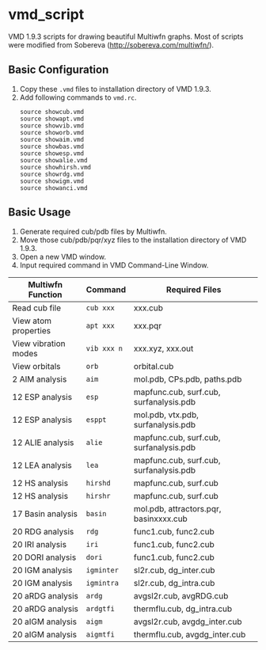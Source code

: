 # vmd_script
VMD 1.9.3 scripts for drawing beautiful Multiwfn graphs. Most of scripts were modified from Sobereva (http://sobereva.com/multiwfn/).

## Basic Configuration
1. Copy these `.vmd` files to installation directory of VMD 1.9.3.
2. Add following commands to `vmd.rc`.
    ```
    source showcub.vmd
    source showapt.vmd
    source showvib.vmd
    source showorb.vmd
    source showaim.vmd
    source showbas.vmd
    source showesp.vmd
    source showalie.vmd
    source showhirsh.vmd
    source showrdg.vmd
    source showigm.vmd
    source showanci.vmd
    ```

## Basic Usage
1. Generate required cub/pdb files by Multiwfn.
2. Move those cub/pdb/pqr/xyz files to the installation directory of VMD 1.9.3.
3. Open a new VMD window.
4. Input required command in VMD Command-Line Window.

| Multiwfn Function     | Command      | Required Files                            |
| --------------------- | ------------ | ----------------------------------------- |
| Read cub file         | `cub xxx`    | xxx.cub                                   |
| View atom properties  | `apt xxx`    | xxx.pqr                                   |
| View vibration modes  | `vib xxx n`  | xxx.xyz, xxx.out                          |
| View orbitals         | `orb`        | orbital.cub                               |
| 2  AIM analysis       | `aim`        | mol.pdb, CPs.pdb, paths.pdb               |
| 12 ESP analysis       | `esp`        | mapfunc.cub, surf.cub, surfanalysis.pdb   |
| 12 ESP analysis       | `esppt`      | mol.pdb, vtx.pdb, surfanalysis.pdb        |
| 12 ALIE analysis      | `alie`       | mapfunc.cub, surf.cub, surfanalysis.pdb   |
| 12 LEA analysis       | `lea`        | mapfunc.cub, surf.cub, surfanalysis.pdb   |
| 12 HS analysis        | `hirshd`     | mapfunc.cub, surf.cub                     |
| 12 HS analysis        | `hirshr`     | mapfunc.cub, surf.cub                     |
| 17 Basin analysis     | `basin`      | mol.pdb, attractors.pqr, basinxxxx.cub    |
| 20 RDG analysis       | `rdg`        | func1.cub, func2.cub                      |
| 20 IRI analysis       | `iri`        | func1.cub, func2.cub                      |
| 20 DORI analysis      | `dori`       | func1.cub, func2.cub                      |
| 20 IGM analysis       | `igminter`   | sl2r.cub, dg_inter.cub                    |
| 20 IGM analysis       | `igmintra`   | sl2r.cub, dg_intra.cub                    |
| 20 aRDG analysis      | `ardg`       | avgsl2r.cub, avgRDG.cub                   |
| 20 aRDG analysis      | `ardgtfi`    | thermflu.cub, dg_intra.cub                |
| 20 aIGM analysis      | `aigm`       | avgsl2r.cub, avgdg_inter.cub              |
| 20 aIGM analysis      | `aigmtfi`    | thermflu.cub, avgdg_inter.cub             |